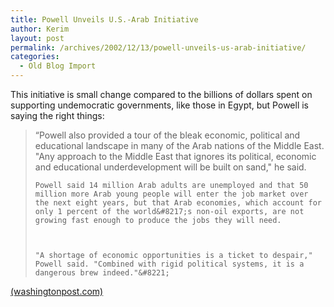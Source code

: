 ```yaml
---
title: Powell Unveils U.S.-Arab Initiative
author: Kerim
layout: post
permalink: /archives/2002/12/13/powell-unveils-us-arab-initiative/
categories:
  - Old Blog Import
---
```

This initiative is small change compared to the billions of dollars spent on supporting undemocratic governments, like those in Egypt, but Powell is saying the right things:


>   &#8220;Powell also provided a tour of the bleak economic, political and educational landscape in many of the Arab nations of the Middle East. "Any approach to the Middle East that ignores its political, economic and educational underdevelopment will be built on sand," he said. 
>   
>   
>     Powell said 14 million Arab adults are unemployed and that 50 million more Arab young people will enter the job market over the next eight years, but that Arab economies, which account for only 1 percent of the world&#8217;s non-oil exports, are not growing fast enough to produce the jobs they will need.
>   
>   
>   
>     "A shortage of economic opportunities is a ticket to despair," Powell said. "Combined with rigid political systems, it is a dangerous brew indeed."&#8221;
>   


<a href="http://www.washingtonpost.com/wp-dyn/articles/A48149-2002Dec12.html" onclick="_gaq.push(['_trackEvent', 'outbound-article', 'http://www.washingtonpost.com/wp-dyn/articles/A48149-2002Dec12.html', '(washingtonpost.com)']);" >(washingtonpost.com)</a>

